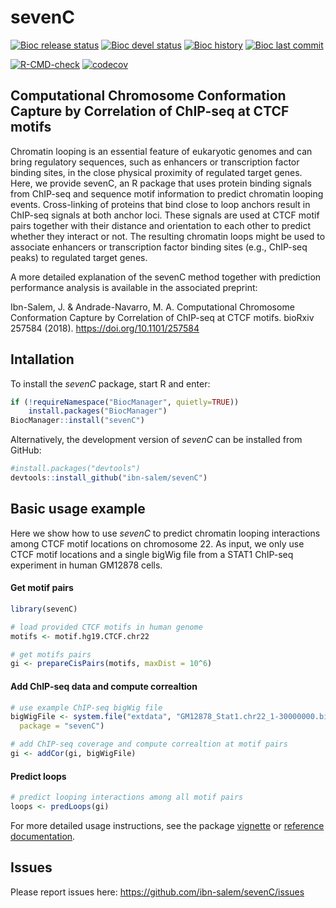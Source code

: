 
<!-- README.md is generated from README.Rmd. Please edit that file -->

# sevenC

[![Bioc release
status](http://www.bioconductor.org/shields/build/release/bioc/sevenC.svg)](https://bioconductor.org/checkResults/release/bioc-LATEST/sevenC)
[![Bioc devel
status](http://www.bioconductor.org/shields/build/devel/bioc/sevenC.svg)](https://bioconductor.org/checkResults/devel/bioc-LATEST/sevenC)
[![Bioc
history](https://bioconductor.org/shields/years-in-bioc/sevenC.svg)](https://bioconductor.org/packages/release/bioc/html/sevenC.html#since)
[![Bioc last
commit](https://bioconductor.org/shields/lastcommit/devel/bioc/sevenC.svg)](http://bioconductor.org/checkResults/devel/bioc-LATEST/sevenC/)

[![R-CMD-check](https://github.com/ibn-salem/sevenC/actions/workflows/R-CMD-check.yaml/badge.svg)](https://github.com/ibn-salem/sevenC/actions/workflows/R-CMD-check.yaml)
[![codecov](https://codecov.io/gh/ibn-salem/sevenC/branch/main/graph/badge.svg)](https://codecov.io/gh/ibn-salem/sevenC)

## Computational Chromosome Conformation Capture by Correlation of ChIP-seq at CTCF motifs

Chromatin looping is an essential feature of eukaryotic genomes and can
bring regulatory sequences, such as enhancers or transcription factor
binding sites, in the close physical proximity of regulated target
genes. Here, we provide sevenC, an R package that uses protein binding
signals from ChIP-seq and sequence motif information to predict
chromatin looping events. Cross-linking of proteins that bind close to
loop anchors result in ChIP-seq signals at both anchor loci. These
signals are used at CTCF motif pairs together with their distance and
orientation to each other to predict whether they interact or not. The
resulting chromatin loops might be used to associate enhancers or
transcription factor binding sites (e.g., ChIP-seq peaks) to regulated
target genes.

A more detailed explanation of the sevenC method together with
prediction performance analysis is available in the associated preprint:

Ibn-Salem, J. & Andrade-Navarro, M. A. Computational Chromosome
Conformation Capture by Correlation of ChIP-seq at CTCF motifs. bioRxiv
257584 (2018). <https://doi.org/10.1101/257584>

## Intallation

To install the *sevenC* package, start R and enter:

``` r
if (!requireNamespace("BiocManager", quietly=TRUE))
    install.packages("BiocManager")
BiocManager::install("sevenC")
```

Alternatively, the development version of *sevenC* can be installed from
GitHub:

``` r
#install.packages("devtools")
devtools::install_github("ibn-salem/sevenC")
```

## Basic usage example

Here we show how to use *sevenC* to predict chromatin looping
interactions among CTCF motif locations on chromosome 22. As input, we
only use CTCF motif locations and a single bigWig file from a STAT1
ChIP-seq experiment in human GM12878 cells.

#### Get motif pairs

``` r
library(sevenC)

# load provided CTCF motifs in human genome
motifs <- motif.hg19.CTCF.chr22

# get motifs pairs
gi <- prepareCisPairs(motifs, maxDist = 10^6)
```

#### Add ChIP-seq data and compute correaltion

``` r
# use example ChIP-seq bigWig file
bigWigFile <- system.file("extdata", "GM12878_Stat1.chr22_1-30000000.bigWig", 
  package = "sevenC")

# add ChIP-seq coverage and compute correaltion at motif pairs
gi <- addCor(gi, bigWigFile)
```

#### Predict loops

``` r
# predict looping interactions among all motif pairs
loops <- predLoops(gi)
```

For more detailed usage instructions, see the package
[vignette](https://ibn-salem.github.io/sevenC/articles/sevenC.html) or
[reference
documentation](https://ibn-salem.github.io/sevenC/reference/index.html).

## Issues

Please report issues here: <https://github.com/ibn-salem/sevenC/issues>
